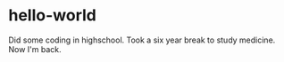 # hello-world

Did some coding in highschool. Took a six year break to study medicine.
Now I'm back.
